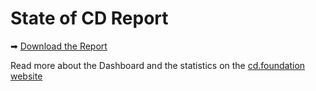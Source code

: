 # State of CD Report

➡ [Download the Report](https://github.com/cdfoundation/state-of-cd/blob/main/CD%20Foundation%20-%20State%20of%20CD%20June%202021.pdf)

Read more about the Dashboard and the statistics on the [cd.foundation website](https://cd.foundation/state-cd-report/) 
